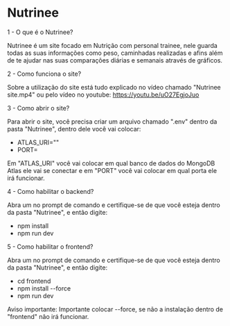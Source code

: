 # Nutrinee

  1 - O que é o Nutrinee?

Nutrinee é um site focado em Nutrição com personal trainee, nele guarda todas as suas informações como peso, caminhadas realizadas e afins além de te ajudar nas suas comparações diárias e semanais através de gráficos.

  2 - Como funciona o site?

Sobre a utilização do site está tudo explicado no vídeo chamado "Nutrinee site.mp4" ou pelo vídeo no youtube: https://youtu.be/uO27EgjoJuo

  3 - Como abrir o site?

Para abrir o site, você precisa criar um arquivo chamado ".env" dentro da pasta "Nutrinee", dentro dele você vai colocar:

- ATLAS_URI=""
- PORT=

Em "ATLAS_URI" você vai colocar em qual banco de dados do MongoDB Atlas ele vai se conectar e em "PORT" você vai colocar em qual porta ele irá funcionar.

  4 - Como habilitar o backend?

Abra um no prompt de comando e certifique-se de que você esteja dentro da pasta "Nutrinee", e então digite:

- npm install
- npm run dev

5 - Como habilitar o frontend?

Abra um no prompt de comando e certifique-se de que você esteja dentro da pasta "Nutrinee", e então digite:

- cd frontend
- npm install --force 
- npm run dev

Aviso importante: Importante colocar --force, se não a instalação dentro de "frontend" não irá funcionar.
